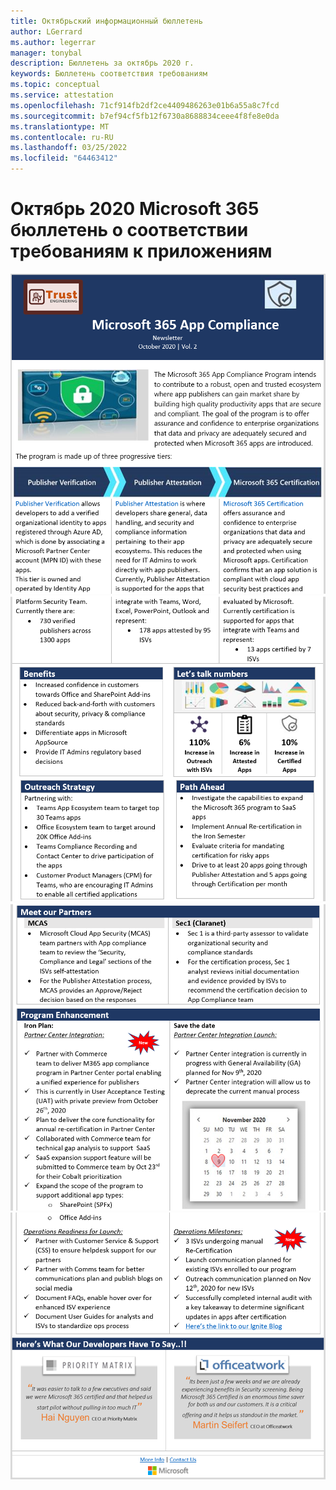 ```yaml
---
title: Октябрьский информационный бюллетень
author: LGerrard
ms.author: legerrar
manager: tonybal
description: Бюллетень за октябрь 2020 г.
keywords: Бюллетень соответствия требованиям
ms.topic: conceptual
ms.service: attestation
ms.openlocfilehash: 71cf914fb2df2ce4409486263e01b6a55a8c7fcd
ms.sourcegitcommit: b7ef94cf5fb12f6730a8688834ceee4f8fe8e0da
ms.translationtype: MT
ms.contentlocale: ru-RU
ms.lasthandoff: 03/25/2022
ms.locfileid: "64463412"
---
```

# <a name="october-2020-microsoft-365-app-compliance-newsletter"></a>Октябрь 2020 Microsoft 365 бюллетень о соответствии требованиям к приложениям

![Alt textAlt](../media/Oct_SS1_New.png)
![ textAlt](../media/Oct_SS2.PNG)
![ textAlt](../media/Oct_SS3.PNG)
![ textAlt textAlt](../media/Oct_SS4.PNG)

